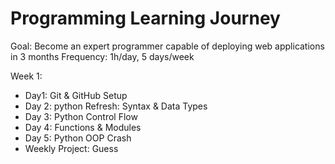 # Programming Learning Journey

Goal: Become an expert programmer capable of deploying web applications in 3 months
Frequency: 1h/day, 5 days/week

Week 1:
- Day1: Git & GitHub Setup
- Day 2: python Refresh: Syntax & Data Types
- Day 3: Python Control Flow
- Day 4: Functions & Modules
- Day 5: Python OOP Crash
- Weekly Project: Guess